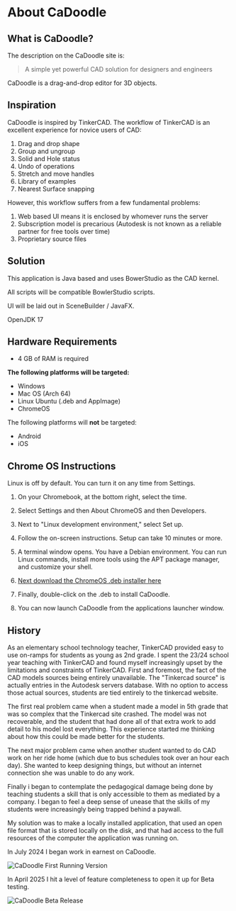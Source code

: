 # About CaDoodle

## What is CaDoodle?

The description on the CaDoodle site is:

> A simple yet powerful CAD solution for designers and engineers 

CaDoodle is a drag-and-drop editor for 3D objects.

## Inspiration

CaDoodle is inspired by TinkerCAD. The workflow of TinkerCAD is an excellent experience for novice users of CAD: 

1. Drag and drop shape
1. Group and ungroup
1. Solid and Hole status
1. Undo of operations
1. Stretch and move handles
1. Library of examples
1. Nearest Surface snapping

However, this workflow suffers from a few fundamental problems:

1. Web based UI means it is enclosed by whomever runs the server
1. Subscription model is precarious (Autodesk is not known as a reliable partner for free tools over time)
1. Proprietary source files

## Solution 

This application is Java based and uses BowerStudio as the CAD kernel.

All scripts will be compatible BowlerStudio scripts. 

UI will be laid out in SceneBuilder / JavaFX.

OpenJDK 17 

## Hardware Requirements

* 4 GB of RAM is required

**The following platforms will be targeted:**

* Windows
* Mac OS (Arch 64)
* Linux Ubuntu (.deb and AppImage)
* ChromeOS
  
The following platforms will **not** be targeted:

* Android
* iOS

## Chrome OS Instructions


Linux is off by default. You can turn it on any time from Settings.

1.    On your Chromebook, at the bottom right, select the time.

2.    Select Settings and then About ChromeOS and then Developers.

3.    Next to "Linux development environment," select Set up.

4.    Follow the on-screen instructions. Setup can take 10 minutes or more.

5.    A terminal window opens. You have a Debian environment. You can run Linux commands, install more tools using the APT package manager, and customize your shell.

6. [Next download the ChromeOS .deb installer here](https://cadoodlecad.com/)

7. Finally, double-click on the .deb to install CaDoodle.

8. You can now launch CaDoodle from the applications launcher window.


## History


As an elementary school technology teacher, TinkerCAD provided easy to use on-ramps for students as young as 2nd grade. I spent the 23/24 school year teaching with TinkerCAD and found myself increasingly upset by the limitations and constraints of TinkerCAD. First and foremost, the fact of the CAD models sources being entirely unavailable. The "Tinkercad source" is actually entries in the Autodesk servers database. With no option to access those actual sources, students are tied entirely to the tinkercad website.

The first real problem came when a student made a model in 5th grade that was so complex that the Tinkercad site crashed. The model was not recoverable, and the student that had done all of that extra work to add detail to his model lost everything. This experience started me thinking about how this could be made better for the students.

The next major problem came when another student wanted to do CAD work on her ride home (which due to bus schedules took over an hour each day). She wanted to keep designing things, but without an internet connection she was unable to do any work.

Finally i began to contemplate the pedagogical damage being done by teaching students a skill that is only accessible to them as mediated by a company. I began to feel a deep sense of unease that the skills of my students were increasingly being trapped behind a paywall.

My solution was to make a locally installed application, that used an open file format that is stored locally on the disk, and that had access to the full resources of the computer the application was running on.

In July 2024 I began work in earnest on CaDoodle. 

![CaDoodle First Running Version](../img/2.png)

In April 2025 I hit a level of feature completeness to open it up for Beta testing.  

![CaDoodle Beta Release](../img/1.png)
